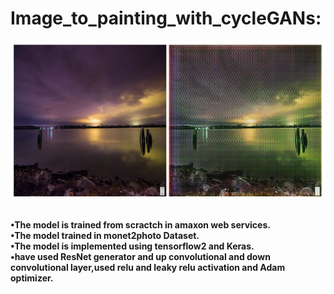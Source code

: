 # Image_to_painting_with_cycleGANs:
![alt text](https://github.com/AhmedaliElgabry/Image_to_painting_with_cycleGANs/blob/master/image_to_painting.png)<br/>
<br/>
<br/>
**•The model is trained from scractch in amaxon web services.<br/>
•The model trained in monet2photo Dataset.<br/>
•The model is implemented using tensorflow2 and Keras.<br/>
•have used ResNet generator and up convolutional and down convolutional layer,used relu and leaky relu activation and Adam optimizer.**<br/>

